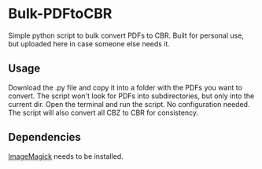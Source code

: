 # Bulk-PDFtoCBR
Simple python script to bulk convert PDFs to CBR. Built for personal use, but uploaded here in case someone else needs it.

## Usage
Download the .py file and copy it into a folder with the PDFs you want to convert. The script won't look for PDFs into subdirectories, but only into the current dir.
Open the terminal and run the script. No configuration needed.
The script will also convert all CBZ to CBR for consistency.

## Dependencies
[ImageMagick](https://imagemagick.org/index.php) needs to be installed.
